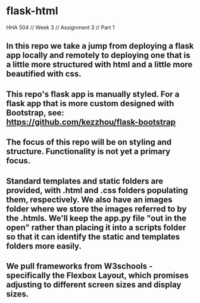 # flask-html
HHA 504 // Week 3 // Assignment 3 // Part 1

## In this repo we take a jump from deploying a flask app locally and remotely to deploying one that is a little more structured with html and a little more beautified with css.

## This repo's flask app is manually styled. For a flask app that is more custom designed with Bootstrap, see: https://github.com/kezzhou/flask-bootstrap

## The focus of this repo will be on styling and structure. Functionality is not yet a primary focus.

## Standard templates and static folders are provided, with .html and .css folders populating them, respectively. We also have an images folder where we store the images referred to by the .htmls. We'll keep the app.py file "out in the open" rather than placing it into a scripts folder so that it can identify the static and templates folders more easily.

## We pull frameworks from W3schools - specifically the Flexbox Layout, which promises adjusting to different screen sizes and display sizes.